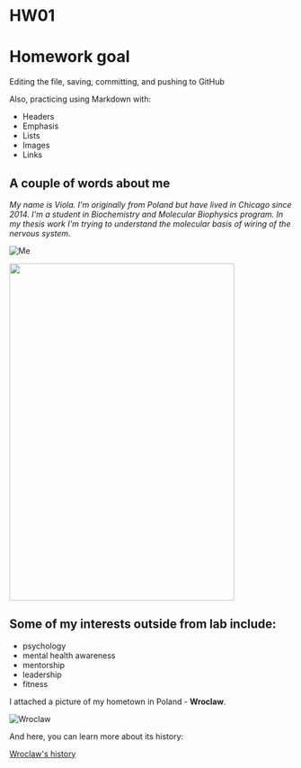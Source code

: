 # HW01

# Homework goal

Editing the file, saving, committing, and pushing to GitHub

Also, practicing using Markdown with:

* Headers
* Emphasis
* Lists
* Images
* Links

## **A couple of words about me**

*My name is Viola. I'm originally from Poland but have lived in Chicago since 2014. I'm a student in Biochemistry and Molecular Biophysics program. In my thesis work I'm trying to understand the molecular basis of wiring of the nervous system.*

![Me](https://scontent-ort2-2.xx.fbcdn.net/v/t1.0-9/103291705_3698839396799049_5766088491592555167_o.jpg?_nc_cat=107&_nc_sid=85a577&_nc_ohc=dzUGXIYm7XoAX-LIhYH&_nc_ht=scontent-ort2-2.xx&oh=9885d5cc736e4f278f927c12fa7e9810&oe=5F28BB13)

<img src="https://scontent-ort2-2.xx.fbcdn.net/v/t1.0-9/103291705_3698839396799049_5766088491592555167_o.jpg?_nc_cat=107&_nc_sid=85a577&_nc_ohc=dzUGXIYm7XoAX-LIhYH&_nc_ht=scontent-ort2-2.xx&oh=9885d5cc736e4f278f927c12fa7e9810&oe=5F28BB13" width="400" height="600" />

## Some of my interests outside from lab include:
* psychology
* mental health awareness
* mentorship
* leadership
* fitness

I attached a picture of my hometown in Poland - **Wroclaw**.

![Wroclaw](https://media-cdn.tripadvisor.com/media/attractions-splice-spp-674x446/07/7a/6a/7f.jpg)


And here, you can learn more about its history:

[Wroclaw's history](https://en.wikipedia.org/wiki/Wroc%C5%82aw)
